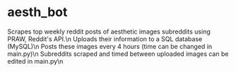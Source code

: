 # aesth_bot
Scrapes top weekly reddit posts of aesthetic images subreddits using PRAW, Reddit's API.\n
Uploads their information to a SQL database (MySQL)\n
Posts these images every 4 hours (time can be changed in main.py)\n
Subreddits scraped and timed between uploaded images can be edited in main.py\n
